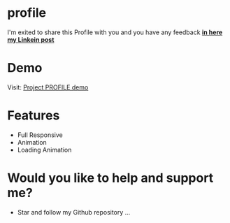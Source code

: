 # profile
 I'm exited to share this Profile with you and you have any feedback [**in here my Linkein post**](https://www.linkedin.com/in/marouf-ebrahimi-7b6312237)

 # Demo
 Visit: [Project PROFILE demo](https://maroufebrahimi.github.io/profile/)
 
 
# Features
* Full Responsive
* Animation
* Loading Animation

# Would you like to help and support me?
* Star and follow my Github repository
...

